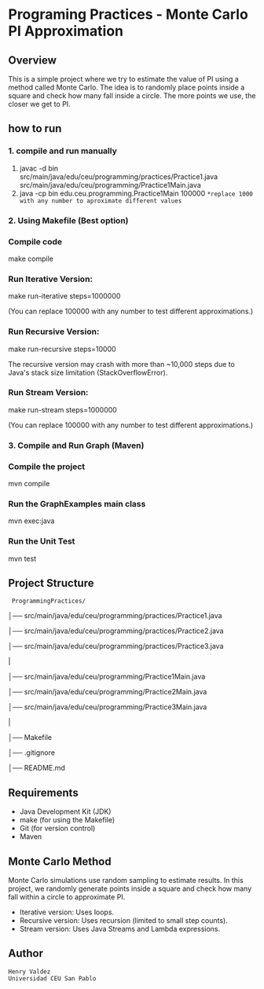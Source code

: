 # Programing Practices - Monte Carlo PI Approximation

## Overview

This is a simple project where we try to estimate the value of PI using a method called Monte Carlo. The idea is to randomly place points inside a square and check how many fall inside a circle. The more points we use, the closer we get to PI.

## how to run 

### 1. compile and run manually 

 1. javac -d bin src/main/java/edu/ceu/programming/practices/Practice1.java src/main/java/edu/ceu/programming/Practice1Main.java
 2. java -cp bin edu.ceu.programming.Practice1Main 100000
  ```*replace 1000 with any number to aproximate different values``` 

### 2. Using Makefile (Best option)
### Compile code 
make compile
### Run Iterative Version:
make run-iterative steps=1000000

(You can replace 100000 with any number to test different approximations.)


### Run Recursive Version:
make run-recursive steps=10000

The recursive version may crash with more than ~10,000 steps due to Java's stack size limitation (StackOverflowError).

### Run Stream Version:
make run-stream steps=1000000

(You can replace 100000 with any number to test different approximations.)

### 3. Compile and Run Graph (Maven)
### Compile the project
mvn compile

### Run the GraphExamples main class
mvn exec:java

### Run the Unit Test
mvn test


 ## Project Structure
```
 ProgrammingPractices/
 ```
│── src/main/java/edu/ceu/programming/practices/Practice1.java

│── src/main/java/edu/ceu/programming/practices/Practice2.java

│── src/main/java/edu/ceu/programming/practices/Practice3.java

|


│── src/main/java/edu/ceu/programming/Practice1Main.java

│── src/main/java/edu/ceu/programming/Practice2Main.java

│── src/main/java/edu/ceu/programming/Practice3Main.java

|

│── Makefile

│── .gitignore

│── README.md

## Requirements

-  Java Development Kit (JDK)
-  make (for using the Makefile)
-  Git (for version control)
-  Maven

## Monte Carlo Method

Monte Carlo simulations use random sampling to estimate results. In this project, we randomly generate points inside a square and check how many fall within a circle to approximate PI.
- Iterative version: Uses loops.
- Recursive version: Uses recursion (limited to small step counts).
- Stream version: Uses Java Streams and Lambda expressions.



## Author

```
Henry Valdez
Universidad CEU San Pablo
